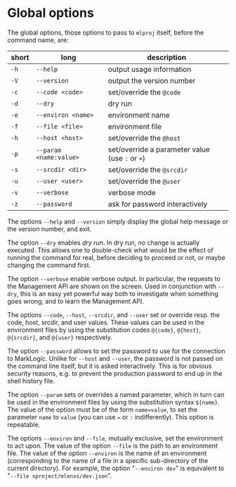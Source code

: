 # Global options

The global options, those options to pass to `mlproj` itself, before the command
name, are:

| short | long                   | description                                     |
| ----- | ---------------------- | ----------------------------------------------- |
| `-h`  | `--help`               | output usage information                        |
| `-V`  | `--version`            | output the version number                       |
| `-c`  | `--code <code>`        | set/override the `@code`                        |
| `-d`  | `--dry`                | dry run                                         |
| `-e`  | `--environ <name>`     | environment name                                |
| `-f`  | `--file <file>`        | environment file                                |
| `-h`  | `--host <host>`        | set/override the `@host`                        |
| `-p`  | `--param <name:value>` | set/override a parameter value (use `:` or `=`) |
| `-s`  | `--srcdir <dir>`       | set/override the `@srcdir`                      |
| `-u`  | `--user <user>`        | set/override the `@user`                        |
| `-v`  | `--verbose`            | verbose mode                                    |
| `-z`  | `--password`           | ask for password interactively                  |

The options `--help` and `--version` simply display the global help message or
the version number, and exit.

The option `--dry` enables *dry run*.  In dry run, no change is actually
executed.  This allows one to double-check what would be the effect of running
the command for real, before deciding to proceed or not, or maybe changing the
command first.

The option `--verbose` enable verbose output.  In particular, the requests to
the Management API are shown on the screen.  Used in conjunction with `--dry`,
this is an easy yet powerful way both to investigate when something goes wrong,
and to learn the Management API.

The options `--code`, `--host`, `--srcdir`, and `--user` set or override
resp. the code, host, srcdir, and user values.  These values can be used in the
environment files by using the substitution codes `@{code}`, `@{host}`,
`@{srcdir}`, and `@{user}` respectively.

The option `--password` allows to set the password to use for the connection to
MarkLogic.  Unlike for `--host` and `--user`, the password is not passed on the
command line itself, but it is asked interactively.  This is for obvious
security reasons, e.g. to prevent the production password to end up in the shell
history file.

The option `--param` sets or overrides a named parameter, which in turn can be
used in the environment files by using the substitution syntax `${name}`.  The
value of the option must be of the form `name=value`, to set the parameter
`name` to `value` (you can use `=` or `:` indifferently).  This option is
repeatable.

The options `--environ` and `--file`, mutually exclusive, set the environment to
act upon.  The value of the option `--file` is the path to an environment file.
The value of the option `--environ` is the name of an environment (corresponding
to the name of a file in a specific sub-directory of the current directory).
For example, the option "`--environ dev`" is equivalent to "`--file
xproject/mlenvs/dev.json`".
